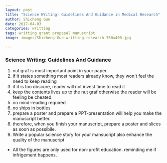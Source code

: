 ```yaml
---
layout: post
title: "Science Writing: Guidelines And Guidance in Medical Research"
author: Shicheng Guo
date: 2017-04-03
categories: writting
tags: writting grant proposal manuscript
image: images/Shicheng-Guo-writting-research-760x400.jpg	

---
```


### Science Writing: Guidelines And Guidance

1. nut graf is most important point in your paper.
2. if it states something most readers already know, they won't feel the need to keep reading
3. if it is too obscure, reader will not invest time to read it
4. keep the contents lives up to the nut graf otherwise the reader will be feeling be cheated.
5. no mind-reading required
6. no ships in bottles
7. prepare a poster and prepare a PPT-presentation will help you make the manuscript better. 
8. therefore, when you finish your manuscript, prepare a poster and slices as soon as possibile. 
9. Write a popular science story for your mansucript also enhance the quality of the manuscript

* All the figures are only used for non-profit education. reminding me if infrigement happens.

